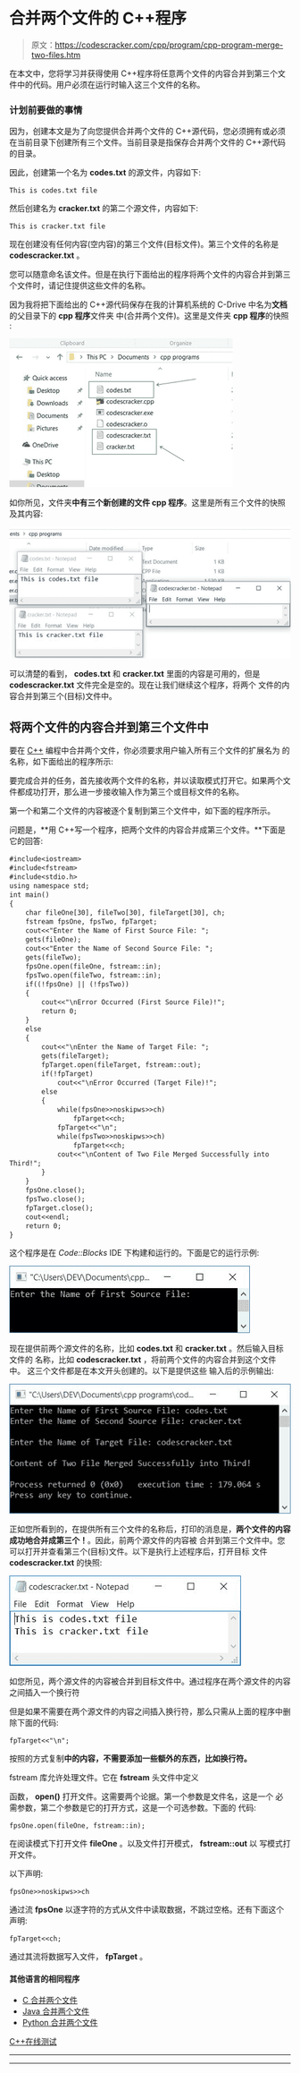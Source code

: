 # 合并两个文件的 C++程序

> 原文：<https://codescracker.com/cpp/program/cpp-program-merge-two-files.htm>

在本文中，您将学习并获得使用 C++程序将任意两个文件的内容合并到第三个文件中的代码。用户必须在运行时输入这三个文件的名称。

### 计划前要做的事情

因为，创建本文是为了向您提供合并两个文件的 C++源代码，您必须拥有或必须在当前目录下创建所有三个文件。当前目录是指保存合并两个文件的 C++源代码的目录。

因此，创建第一个名为 **codes.txt** 的源文件，内容如下:

```
This is codes.txt file
```

然后创建名为 **cracker.txt** 的第二个源文件，内容如下:

```
This is cracker.txt file
```

现在创建没有任何内容(空内容)的第三个文件(目标文件)。第三个文件的名称是 **codescracker.txt** 。

您可以随意命名该文件。但是在执行下面给出的程序将两个文件的内容合并到第三个文件时，请记住提供这些文件的名称。

因为我将把下面给出的 C++源代码保存在我的计算机系统的 C-Drive 中名为**文档**的父目录下的 **cpp 程序**文件夹 中(合并两个文件)。这里是文件夹 **cpp 程序**的快照 :

![merge two files c++](img/f4fcdfa8bfd8804ce4bd5dcc45bcaa09.png)

如你所见，文件夹**中有三个新创建的文件 cpp 程序**。这里是所有三个文件的快照 及其内容:

![merge content of two files into third c++](img/4eb5e93b2e80a06334b3f735d8124493.png)

可以清楚的看到， **codes.txt** 和 **cracker.txt** 里面的内容是可用的，但是 **codescracker.txt** 文件完全是空的。现在让我们继续这个程序，将两个 文件的内容合并到第三个(目标)文件中。

## 将两个文件的内容合并到第三个文件中

要在 [C++](/cpp/index.htm) 编程中合并两个文件，你必须要求用户输入所有三个文件的扩展名为 的名称，如下面给出的程序所示:

要完成合并的任务，首先接收两个文件的名称，并以读取模式打开它。如果两个文件都成功打开，那么进一步接收输入作为第三个或目标文件的名称。

第一个和第二个文件的内容被逐个复制到第三个文件中，如下面的程序所示。

问题是，**用 C++写一个程序，把两个文件的内容合并成第三个文件。**下面是 它的回答:

```
#include<iostream>
#include<fstream>
#include<stdio.h>
using namespace std;
int main()
{
    char fileOne[30], fileTwo[30], fileTarget[30], ch;
    fstream fpsOne, fpsTwo, fpTarget;
    cout<<"Enter the Name of First Source File: ";
    gets(fileOne);
    cout<<"Enter the Name of Second Source File: ";
    gets(fileTwo);
    fpsOne.open(fileOne, fstream::in);
    fpsTwo.open(fileTwo, fstream::in);
    if((!fpsOne) || (!fpsTwo))
    {
        cout<<"\nError Occurred (First Source File)!";
        return 0;
    }
    else
    {
        cout<<"\nEnter the Name of Target File: ";
        gets(fileTarget);
        fpTarget.open(fileTarget, fstream::out);
        if(!fpTarget)
            cout<<"\nError Occurred (Target File)!";
        else
        {
            while(fpsOne>>noskipws>>ch)
                fpTarget<<ch;
            fpTarget<<"\n";
            while(fpsTwo>>noskipws>>ch)
                fpTarget<<ch;
            cout<<"\nContent of Two File Merged Successfully into Third!";
        }
    }
    fpsOne.close();
    fpsTwo.close();
    fpTarget.close();
    cout<<endl;
    return 0;
}
```

这个程序是在 *Code::Blocks* IDE 下构建和运行的。下面是它的运行示例:

![C++ program to merge two files](img/fcbb5942c13a3ea048258265a1459006.png)

现在提供前两个源文件的名称，比如 **codes.txt** 和 **cracker.txt** 。然后输入目标文件的 名称，比如 **codescracker.txt** ，将前两个文件的内容合并到这个文件中。 这三个文件都是在本文开头创建的。以下是提供这些 输入后的示例输出:

![merge two files into third file c++](img/a22eb3d1f82ad9a7347884569480bd72.png)

正如您所看到的，在提供所有三个文件的名称后，打印的消息是，**两个文件的内容成功地合并成第三个！**。因此，前两个源文件的内容被 合并到第三个文件中。您可以打开并查看第三个(目标)文件。以下是执行上述程序后，打开目标 文件 **codescracker.txt** 的快照:

![c++ merge two files](img/c96b086b6568cd5c46525513f3a4decf.png)

如您所见，两个源文件的内容被合并到目标文件中。通过程序在两个源文件的内容之间插入一个换行符

但是如果不需要在两个源文件的内容之间插入换行符，那么只需从上面的程序中删除下面的代码:

```
fpTarget<<"\n";
```

按照的方式复制**中的内容，不需要添加一些额外的东西，比如换行符。**

fstream 库允许处理文件。它在 **fstream** 头文件中定义

函数， **open()** 打开文件。这需要两个论据。第一个参数是文件名，这是一个 必需参数，第二个参数是它的打开方式，这是一个可选参数。下面的 代码:

```
fpsOne.open(fileOne, fstream::in);
```

在阅读模式下打开文件 **fileOne** 。以及文件打开模式， **fstream::out** 以 写模式打开文件。

以下声明:

```
fpsOne>>noskipws>>ch
```

通过流 **fpsOne** 以逐字符的方式从文件中读取数据，不跳过空格。还有下面这个 声明:

```
fpTarget<<ch;
```

通过其流将数据写入文件， **fpTarget** 。

#### 其他语言的相同程序

*   [C 合并两个文件](/c/program/c-program-merge-two-files.htm)
*   [Java 合并两个文件](/java/program/java-program-merge-two-files.htm)
*   [Python 合并两个文件](/python/program/python-program-merge-two-files.htm)

[C++在线测试](/exam/showtest.php?subid=3)

* * *

* * *